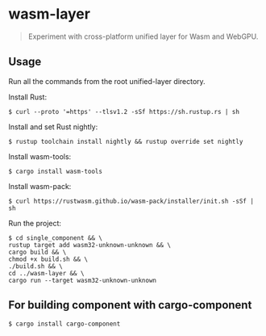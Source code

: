 # wasm-layer

> Experiment with cross-platform unified layer for Wasm and WebGPU.

## Usage

Run all the commands from the root unified-layer directory.

Install Rust:

```
$ curl --proto '=https' --tlsv1.2 -sSf https://sh.rustup.rs | sh
```

Install and set Rust nightly:

```
$ rustup toolchain install nightly && rustup override set nightly
```

Install wasm-tools:

```
$ cargo install wasm-tools
```

Install wasm-pack:

```
$ curl https://rustwasm.github.io/wasm-pack/installer/init.sh -sSf | sh
```

Run the project:

```
$ cd single_component && \
rustup target add wasm32-unknown-unknown && \
cargo build && \
chmod +x build.sh && \
./build.sh && \
cd ../wasm-layer && \
cargo run --target wasm32-unknown-unknown
```

## For building component with cargo-component

```
$ cargo install cargo-component
```